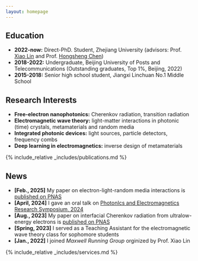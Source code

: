 ```yaml
---
layout: homepage
---
```


## Education
- **2022-now:**  Direct-PhD. Student, Zhejiang University (advisors: Prof. [Xiao Lin](https://scholar.google.com/citations?user=DmHN_F8AAAAJ&hl=en&oi=ao) and Prof. [Hongsheng Chen](https://scholar.google.com/citations?user=w1p_Wf0AAAAJ&hl=zh-CN))
- **2018-2022:** Undergraduate, Beijing University of Posts and Telecommunications (Outstanding graduates, Top 1%, Beijing, 2022)
- **2015-2018:** Senior high school student, Jiangxi Linchuan No.1 Middle School

## Research Interests
- **Free-electron nanophotonics:** Cherenkov radiation, transition radiation
- **Electromagnetic wave theory:** light-matter interactions in photonic (time) crystals, metamaterials and random media
- **Integrated photonic devices:** light sources, particle detectors, frequency combs
- **Deep learning in electromagnetics:** inverse design of metamaterials


{% include_relative _includes/publications.md %}

## News

- **[Feb., 2025]** My paper on electron-light-random media interactions is [published on PNAS](https://www.pnas.org/doi/10.1073/pnas.2413336122)
- **[April, 2024]** I gave an oral talk on [PhotonIcs and Electromagnetics Research Symposium, 2024](https://chengdu2024.piers.org/session.html?sid=S113)
- **[Aug., 2023]** My paper on interfacial Cherenkov radiation from ultralow-energy electrons is [published on PNAS](https://www.pnas.org/doi/10.1073/pnas.2306601120)
- **[Spring, 2023]** I served as a Teaching Assistant for the electromagnetic wave theory class for sophomore students
- **[Jan., 2022]** I joined _Maxwell Running Group_ orginized by Prof. Xiao Lin

{% include_relative _includes/services.md %}

